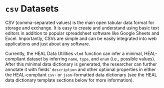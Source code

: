 # `csv` Datasets

CSV (comma-separated values) is the main open tabular data format for storage and exchange. It is easy to create and understand using basic text editors in addition to popular spreadsheet software like Google Sheets and Excel. Importantly, CSVs are simple and can be easily integrated into web applications and just about any software.

Currently, the HEAL Data Utilities `vlmd` function can infer a minimal, HEAL-compliant dataset by inferring `name`, `type`, and `enum` (i.e., possible values). After this minimal data dictionary is generated, the researcher can further annotate
it with fields' `description` and other optional properties in either the HEAL-compliant `csv`- or `json`-formatted data dictionary (see the HEAL data dictionary template sections below for more information).
